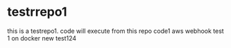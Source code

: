 # testrrepo1
this is a testrepo1. code will execute from this repo
code1 
aws webhook test 1 on docker
new test124
